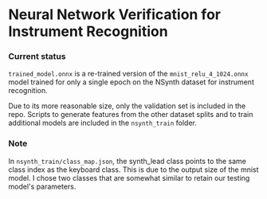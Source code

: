 # Neural Network Verification for Instrument Recognition

### Current status
`trained_model.onnx` is a re-trained version of the `mnist_relu_4_1024.onnx` model trained for only a single epoch on the NSynth dataset for instrument recognition.

Due to its more reasonable size, only the validation set is included in the repo.
Scripts to generate features from the other dataset splits and to train additional models are included in the `nsynth_train` folder.

### Note
In `nsynth_train/class_map.json`, the synth_lead class points to the same class index as the keyboard class. This is due to the output size of the mnist model. I chose two classes that are somewhat similar to retain our testing model's parameters.
